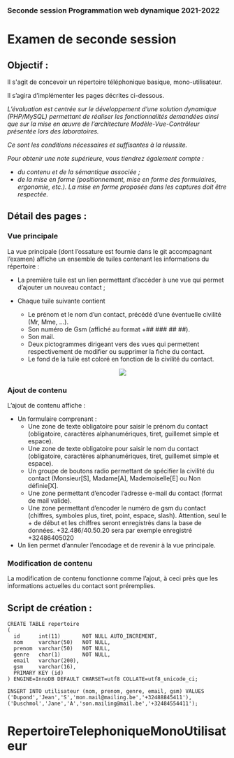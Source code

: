 ### Seconde session	Programmation web dynamique	2021-2022

# Examen de seconde session

## Objectif :

Il s'agit de concevoir un répertoire téléphonique basique, mono-utilisateur.

Il s’agira d’implémenter les pages décrites ci-dessous.

*L’évaluation est centrée sur le développement d’une solution dynamique (PHP/MySQL) permettant de réaliser les fonctionnalités demandées ainsi que sur la mise en œuvre de l’architecture Modèle-Vue-Contrôleur présentée lors des laboratoires.*

*Ce sont les conditions nécessaires et suffisantes à la réussite.*

*Pour obtenir une note supérieure, vous tiendrez également compte :*

- *du contenu et de la sémantique associée ;*
- *de la mise en forme (positionnement, mise en forme des formulaires, ergonomie, etc.). La mise en forme proposée dans les captures doit être respectée.*



## Détail des pages :

### **Vue principale**

La vue principale (dont l’ossature est fournie dans le git accompagnant l’examen) affiche un ensemble de tuiles contenant les informations du répertoire :

- La première tuile est un lien permettant d’accéder à une vue qui permet d’ajouter un nouveau contact ;
- Chaque tuile suivante contient 
  - Le prénom et le nom d’un contact, précédé d’une éventuelle civilité (Mr, Mme, …).
  - Son numéro de Gsm (affiché au format +## ### ## ##).
  - Son mail.
  - Deux pictogrammes dirigeant vers des vues qui permettent respectivement de modifier ou supprimer la fiche du contact.
  - Le fond de la tuile est coloré en fonction de la civilité du contact.

  <p align="center"><img src="Aspose.Words.77941d82-8541-43d9-a16e-40219360a0df.001.png" /></p>

### **Ajout de contenu**

L’ajout de contenu affiche :

- Un formulaire comprenant :
  - Une zone de texte obligatoire pour saisir le prénom du contact (obligatoire, caractères alphanumériques, tiret, guillemet simple et espace).
  - Une zone de texte obligatoire pour saisir le nom du contact (obligatoire, caractères alphanumériques, tiret, guillemet simple et espace).
  - Un groupe de boutons radio permettant de spécifier la civilité du contact (Monsieur[S], Madame[A], Mademoiselle[E] ou Non définie[X].
  - Une zone permettant d’encoder l’adresse e-mail du contact (format de mail valide).
  - Une zone permettant d’encoder le numéro de gsm du contact (chiffres, symboles plus, tiret, point, espace, slash). Attention, seul le + de début et les chiffres seront enregistrés dans la base de données.
    +32.486/40.50.20 sera par exemple enregistré +32486405020
- Un lien permet d’annuler l’encodage et de revenir à la vue principale.

### **Modification de contenu**

La modification de contenu fonctionne comme l’ajout, à ceci près que les informations actuelles du contact sont préremplies.

## Script de création :
```
CREATE TABLE repertoire
(
  id      int(11)       NOT NULL AUTO_INCREMENT,
  nom     varchar(50)   NOT NULL,
  prenom  varchar(50)   NOT NULL,
  genre   char(1)       NOT NULL,
  email   varchar(200),
  gsm     varchar(16),
  PRIMARY KEY (id)
) ENGINE=InnoDB DEFAULT CHARSET=utf8 COLLATE=utf8_unicode_ci;

INSERT INTO utilisateur (nom, prenom, genre, email, gsm) VALUES
('Dupond','Jean','S','mon.mail@mailing.be','+32488845411'),
('Duschmol','Jane','A','son.mailing@mail.be','+32484554411');
```
# RepertoireTelephoniqueMonoUtilisateur
